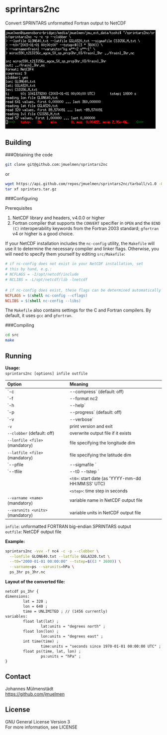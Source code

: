 # sprintars2nc
Convert SPRINTARS unformatted Fortran output to NetCDF

![Screenshot](screenshot.png)

## Building

###Obtaining the code
```bash
git clone git@github.com:jmuelmen/sprintars2nc
```

or

```bash
wget https://api.github.com/repos/jmuelmen/sprintars2nc/tarball/v1.0 -O sprintars.tar.gz
tar xf sprintars.tar.gz
```

###Configuring

Prerequisites

   1. NetCDF library and headers, v4.0.0 or higher
   1. Fortran compiler that supports the `CONVERT` specifier in `OPEN` and the
   `BIND (C)` interoperability keywords from the Fortran 2003 standard;
   `gfortran` v4 or higher is a good choice.

If your NetCDF installation includes the `nc-config` utility, the `Makefile`
will use it to determine the necessary compiler and linker flags.  Otherwise,
you will need to specify them yourself by editing `src/Makefile`:

```Makefile
# if nc-config does not exist in your NetCDF installation, set
# this by hand, e.g.:
# NCFLAGS = -I/opt/netcdf/include
# NCLIBS = -L/opt/netcdf/lib -lnetcdf

# if nc-config does exist, these flags can be determined automatically
NCFLAGS = $(shell nc-config --cflags)
NCLIBS = $(shell nc-config --libs)
```

The `Makefile` also contains settings for the C and Fortran compilers.  By
default, it uses `gcc` and `gfortran`.

###Compiling
```bash
cd src
make
```

## Running

**Usage:**  
`sprintars2nc [options] infile outfile`

|Option                                        |Meaning|
|:---                                          |:---|
|`-c | --compress`            (default: off)   |enable compression (implies `-f nc4`)|
|`-f | --format nc2 | nc4`    (default: nc2)   |create NetCDF v2 or v4 file?|
|`-h | --help`                                 |print this message and exit|
|`-p | --progress`            (default: off)   |enable progress bar|
|`-v | --verbose`                              |increase verbosity; may be repeated|
|`-v`                                          |print version and exit|
|`--clobber`                  (default: off)   |overwrite output file if it exists|
|`--lonfile <file>`           (mandatory)      |file specifying the longitude dim|
|`--latfile <file>`           (mandatory)      |file specifying the latitude dim|
|`--pfile <file> | --sigmafile <file>`         |file specifying the vertical dim (mandatory for 3D fields)|
|`--tfile <file> | --t0 <t0> --tstep <step>`   |specification of the time dim|
|                                              |`<t0>`: start date (as 'YYYY-mm-dd HH:MM:SS' UTC)|
|                                              |`<step>`: time step in seconds|
|`--varname <name>`           (mandatory)      |variable name in NetCDF output file|
|`--varunits <units>`         (mandatory)      |variable units in NetCDF output file|

`infile`:    unformatted FORTRAN big-endian SPRINTARS output  
`outfile`:   NetCDF output file

**Example:**
```bash
sprintars2nc -vvv -f nc4 -c -p --clobber \
  --lonfile GLON640.txt --latfile GGLA320.txt \
  --t0="2000-01-01 00:00:00" --tstep=$((3 * 3600)) \
  --varname=ps --varunits=hPa \
  ps_3hr ps_3hr.nc
```

**Layout of the converted file:**
```
netcdf ps_3hr {
dimensions:
        lat = 320 ;
        lon = 640 ;
        time = UNLIMITED ; // (1456 currently)
variables:
        float lat(lat) ;
                lat:units = "degrees north" ;
        float lon(lon) ;
                lon:units = "degrees east" ;
        int time(time) ;
                time:units = "seconds since 1970-01-01 00:00:00 UTC" ;
        float ps(time, lat, lon) ;
                ps:units = "hPa" ;
}
```

## Contact
Johannes Mülmenstädt  
https://github.com/jmuelmen

## License
GNU General License Version 3  
For more information, see LICENSE
